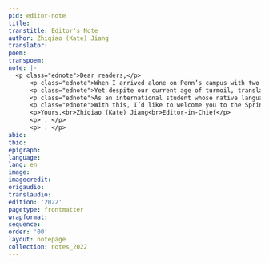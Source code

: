 ```yaml
---
pid: editor-note
title: 
transtitle: Editor's Note
author: Zhiqiao (Kate) Jiang
translator: 
poem: 
transpoem: 
note: |-
  <p class="ednote">Dear readers,</p>
      <p class="ednote">When I arrived alone on Penn’s campus with two suitcases from Hangzhou, China, in August 2018, I didn’t imagine the college experience that would follow. After almost three semesters and a summer online, we are finally “back to normal,” as everyone likes to reiterate. But what constitutes the word “normal” has greatly shifted for all of us. I recently read a parody of a famous line from Hemingway’s <em>A Movable Feast</em>. Instead of the Roaring Twenties, the quote has been modified to describe our current state: “If you are lucky enough to have lived in the 2020s, then wherever you go for the rest of your life, masks, saliva tests, and cotton swabs that stick too far up your nose stay with you, for the pandemic is a moveable feast.”</p>
      <p class="ednote">Yet despite our current age of turmoil, translation never fails to impress us with how it can transcend languages, cultures, and even time. In this year’s issue, several submissions discuss wars. In the poem “I Have Seen,” the Polish Jewish poet Zusman Segalovitsh describes “how the sun shines upon slaughter” and portrays “what Man has made of men.” Desperate mothers wait and pray for their kids’ safe return from the war in the poem “Zinka” by the Soviet poet Yulia Drunina. These poems travel across time and languages, reminding us that between the particular historical moments that we live through, there is always a universal human experience.</p>
      <p class="ednote">As an international student whose native language is not English, my biggest struggle in writing is that I tend to overthink a lot before I write out my words: sentence structure, word choices, and style. Is my writing eloquent enough that people won’t notice that it’s by a foreigner? Chinese American poet Ha Jin describes the experience of “migrant writers” and argues that their nonstandard English shouldn’t be considered an imperfection but, rather, an opportunity to push the boundaries of English and explore the writers’ cultural identities. From the nonstandard expressions of certain words and phrases, to the introduction of new linguistic and cultural concepts, this untranslatability is precisely where literary liberty resides. Such untranslatability is also what the <em>DoubleSpeak</em> community celebrates, as seen through the imagination of our translators and discussed in their translation notes and bios.</p>
      <p class="ednote">With this, I’d like to welcome you to the Spring 2022 issue of <em>DoubleSpeak</em>, inviting you to embark on the adventure with us as we travel through languages, cultures, and communities.</p>
      <p>Yours,<br>Zhiqiao (Kate) Jiang<br>Editor-in-Chief</p>
      <p> . </p>
      <p> . </p>
abio: 
tbio: 
epigraph: 
language: 
lang: en
image: 
imagecredit: 
origaudio: 
translaudio: 
edition: '2022'
pagetype: frontmatter
wrapformat: 
sequence: 
order: '00'
layout: notepage
collection: notes_2022
---
```

